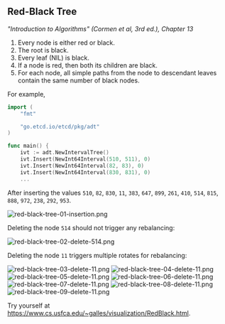 
## Red-Black Tree

*"Introduction to Algorithms" (Cormen et al, 3rd ed.), Chapter 13*

1. Every node is either red or black.
2. The root is black.
3. Every leaf (NIL) is black.
4. If a node is red, then both its children are black.
5. For each node, all simple paths from the node to descendant leaves contain the
same number of black nodes.

For example,

```go
import (
    "fmt"

    "go.etcd.io/etcd/pkg/adt"
)

func main() {
    ivt := adt.NewIntervalTree()
    ivt.Insert(NewInt64Interval(510, 511), 0)
    ivt.Insert(NewInt64Interval(82, 83), 0)
    ivt.Insert(NewInt64Interval(830, 831), 0)
    ...
```

After inserting the values `510`, `82`, `830`, `11`, `383`, `647`, `899`, `261`, `410`, `514`, `815`, `888`, `972`, `238`, `292`, `953`.

![red-black-tree-01-insertion.png](img/red-black-tree-01-insertion.png)

Deleting the node `514` should not trigger any rebalancing:

![red-black-tree-02-delete-514.png](img/red-black-tree-02-delete-514.png)

Deleting the node `11` triggers multiple rotates for rebalancing:

![red-black-tree-03-delete-11.png](img/red-black-tree-03-delete-11.png)
![red-black-tree-04-delete-11.png](img/red-black-tree-04-delete-11.png)
![red-black-tree-05-delete-11.png](img/red-black-tree-05-delete-11.png)
![red-black-tree-06-delete-11.png](img/red-black-tree-06-delete-11.png)
![red-black-tree-07-delete-11.png](img/red-black-tree-07-delete-11.png)
![red-black-tree-08-delete-11.png](img/red-black-tree-08-delete-11.png)
![red-black-tree-09-delete-11.png](img/red-black-tree-09-delete-11.png)

Try yourself at https://www.cs.usfca.edu/~galles/visualization/RedBlack.html.
